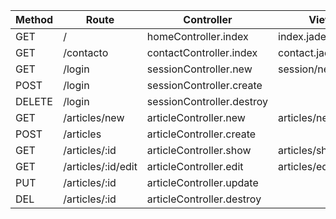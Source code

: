 | Method | Route              | Controller                | View               |
|--------|--------------------|---------------------------|--------------------|
| GET    | /                  | homeController.index      | index.jade         |
| GET    | /contacto          | contactController.index   | contact.jade       |
| GET    | /login             | sessionController.new     | session/new.jade   |
| POST   | /login             | sessionController.create  |                    |
| DELETE | /login             | sessionController.destroy |                    |
| GET    | /articles/new      | articleController.new     | articles/new.jade  |
| POST   | /articles          | articleController.create  |                    |
| GET    | /articles/:id      | articleController.show    | articles/show.jade |
| GET    | /articles/:id/edit | articleController.edit    | articles/edit.jade |
| PUT    | /articles/:id      | articleController.update  |                    |
| DEL    | /articles/:id      | articleController.destroy |                    |
